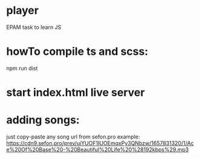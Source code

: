 # player
EPAM task to learn JS

# howTo compile ts and scss:
npm run dist

# start index.html live server

# adding songs:

just copy-paste any song url from sefon.pro 
example: https://cdn9.sefon.pro/prev/uiYUOF1IUOEmqxPy3QNbzw/1657831320/1/Ace%20Of%20Base%20-%20Beautiful%20Life%20%28192kbps%29.mp3
